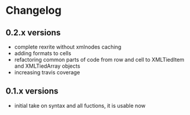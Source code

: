 # Changelog
## 0.2.x versions

  * complete rexrite without xmlnodes caching
  * adding formats to cells
  * refactoring common parts of code from row and cell to XMLTiedItem and XMLTiedArray objects
  * increasing travis coverage
  
## 0.1.x versions
  * initial take on syntax and all fuctions, it is usable now
